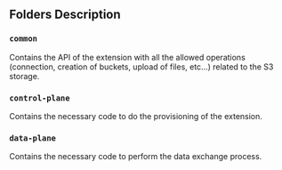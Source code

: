 ## Folders Description

### `common`
Contains the API of the extension with all the allowed operations (connection, creation of buckets, upload of files, etc...) related to the S3 storage.

### `control-plane`
Contains the necessary code to do the provisioning of the extension.

### `data-plane`
Contains the necessary code to perform the data exchange process.
